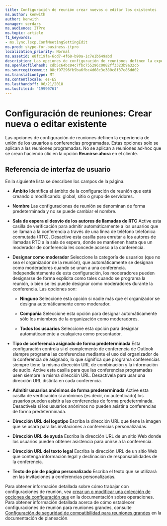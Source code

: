 ```yaml
---
title: Configuración de reunión crear nuevos o editar los existentes
ms.author: kenwith
author: kenwith
manager: serdars
ms.audience: ITPro
ms.topic: article
f1_keywords:
- ms.lync.lscp.ConfMeetingSettingEdit
ms.prod: skype-for-business-itpro
localization_priority: Normal
ms.assetid: e8fc19fa-6cd7-4f68-b90a-1c7e1b649abd
description: Las opciones de configuración de reuniones definen la experiencia de unión de los usuarios a conferencias programadas. Estas opciones solo se aplican a las reuniones programadas. No se aplican a reuniones ad-hoc que se crean haciendo clic en la opción Reunirse ahora en el cliente.
ms.openlocfilehash: cdb5c64bc84c7fbc755296c0082ff3323b9a32cb
ms.sourcegitcommit: 08cf97296fb9ba6fbc4d68c3e380c8f37e86dd02
ms.translationtype: MT
ms.contentlocale: es-ES
ms.lasthandoff: 06/21/2018
ms.locfileid: "19990761"
---
```

# <a name="meeting-configuration-create-new-or-edit-existing"></a>Configuración de reuniones: Crear nueva o editar existente
 
Las opciones de configuración de reuniones definen la experiencia de unión de los usuarios a conferencias programadas. Estas opciones solo se aplican a las reuniones programadas. No se aplican a reuniones ad-hoc que se crean haciendo clic en la opción **Reunirse ahora** en el cliente.
  
## <a name="ui-reference"></a>Referencia de interfaz de usuario

En la siguiente lista se describen los campos de la página.
  
- **Ámbito** Identifica el ámbito de la configuración de reunión que está creando o modificando: global, sitio o grupo de servidores.
    
- **Nombre** Las configuraciones de reunión se denominan de forma predeterminada y no se puede cambiar el nombre.
    
- **Sala de espera el desvío de los autores de llamadas de RTC** Active esta casilla de verificación para admitir automáticamente a los usuarios que se llaman a la conferencia a través de una línea de teléfono telefónica conmutada (RTC). Desactive esta casilla para enrutar a los autores de llamadas RTC a la sala de espera, donde se mantienen hasta que un moderador de conferencia les concede acceso a la conferencia.
    
- **Designar como moderador** Seleccione la categoría de usuarios (que no sea el organizador de la reunión), que automáticamente se designan como moderadores cuando se unan a una conferencia. Independientemente de esta configuración, los moderadores pueden designarse de forma explícita como tales cuando se programa la reunión, o bien se les puede designar como moderadores durante la conferencia. Las opciones son:
    
  - **Ninguno** Seleccione esta opción si nadie más que el organizador se designa automáticamente como moderador.
    
  - **Compañía** Seleccione esta opción para designar automáticamente sólo los miembros de la organización como moderadores.
    
  - **Todos los usuarios** Seleccione esta opción para designar automáticamente a cualquiera como presentador.
    
- **Tipo de conferencia asignado de forma predeterminada** Esta configuración controla si el complemento de conferencia de Outlook siempre programa las conferencias mediante el uso del organizador de la conferencia de asignado, lo que significa que programa conferencias siempre tiene la misma dirección URL de combinación y la información de audio. Active esta casilla para que las conferencias programadas usen siempre la misma dirección URL. Desactívela para usar una dirección URL distinta en cada conferencia.
    
- **Admitir usuarios anónimos de forma predeterminada** Active esta casilla de verificación si anónimos (es decir, no autenticado) los usuarios pueden asistir a las conferencias de forma predeterminada. Desactívela si los usuarios anónimos no pueden asistir a conferencias de forma predeterminada.
    
- **Dirección URL del logotipo** Escriba la dirección URL que tiene la imagen que se usará para las invitaciones a conferencias personalizadas.
    
- **Dirección URL de ayuda** Escriba la dirección URL de un sitio Web donde los usuarios pueden obtener asistencia para unirse a la conferencia.
    
- **Dirección URL del texto legal** Escriba la dirección URL de un sitio Web que contenga información legal y declinación de responsabilidades de la conferencia.
    
- **Texto de pie de página personalizado** Escriba el texto que se utilizará en las invitaciones a conferencias personalizadas.
    
Para obtener información detallada sobre cómo trabajar con configuraciones de reunión, vea [crear un o modificar una colección de opciones de configuración que](http://technet.microsoft.com/library/ce6773c1-a0d5-4405-8e32-33a6f3a46a1a.aspx) en la documentación sobre operaciones. Para obtener información detallada acerca de cómo establecer configuraciones de reunión para reuniones grandes, consulte [Configuración de seguridad de compatibilidad para reuniones grandes](http://technet.microsoft.com/library/8e22d34b-b395-408d-9d48-8f2a3abe9513.aspx) en la documentación de planeación.
  

